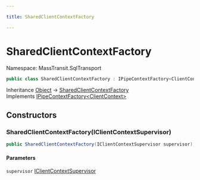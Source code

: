```yaml
---

title: SharedClientContextFactory

---
```


# SharedClientContextFactory

Namespace: MassTransit.SqlTransport

```csharp
public class SharedClientContextFactory : IPipeContextFactory<ClientContext>
```

Inheritance [Object](https://learn.microsoft.com/en-us/dotnet/api/system.object) → [SharedClientContextFactory](../masstransit-sqltransport/sharedclientcontextfactory)<br/>
Implements [IPipeContextFactory\<ClientContext\>](../masstransit-agents/ipipecontextfactory-1)

## Constructors

### **SharedClientContextFactory(IClientContextSupervisor)**

```csharp
public SharedClientContextFactory(IClientContextSupervisor supervisor)
```

#### Parameters

`supervisor` [IClientContextSupervisor](../masstransit-sqltransport/iclientcontextsupervisor)<br/>
